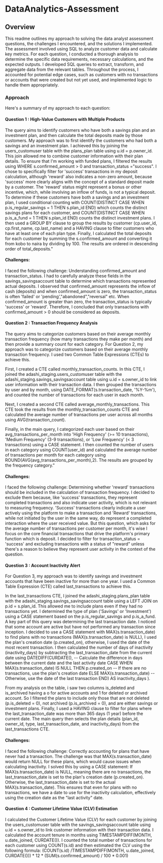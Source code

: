 # DataAnalytics-Assessment
## Overview

This readme outlines my approach to solving the data analyst assessment questions, the challenges I encountered, and the solutions I implemented. The assessment involved using SQL to analyze customer data and calculate key metrics.
For each question, I conducted a thorough analysis to determine the specific data requirements, necessary calculations, and the expected outputs. I developed SQL queries to extract, transform, and aggregate data from the relevant tables. Throughout the process, I accounted for potential edge cases, such as customers with no transactions or accounts that were created but not yet used, and implemented logic to handle them appropriately.

### Approach

Here's a summary of my approach to each question:

#### Question 1 : High-Value Customers with Multiple Products
The query aims to identify customers who have both a savings plan and an investment plan, and then calculate the total deposits made by those customers.
My approach was to first identify the customers who had both a savings and an investment plan. I achieved this by joining the users_customuser table with the plans_plan table using u.id = p.owner_id. This join allowed me to combine customer information with their plan details.
To ensure that I'm working with funded plans, I filtered the results using WHERE s.confirmed_amount > 0 and transaction_status ="success". I chose to specifically filter for 'success' transactions in my deposit calculation, although 'reward' also indicates a non-zero amount, because 'success' more clearly aligns with the concept of a standard deposit made by a customer. The 'reward' status might represent a bonus or other incentive, which, while involving an inflow of funds, is not a typical deposit.
To determine if these customers have both a savings and an investment plan, I used conditional counting with COUNT(DISTINCT CASE WHEN p.is_regular_savings = 1 THEN s.plan_id END) which counts the distinct savings plans for each customer, and COUNT(DISTINCT CASE WHEN p.is_a_fund = 1 THEN s.plan_id END) counts the distinct investment plans.
I then used a GROUP BY clause to group the results by customer (cp.user_id, cp.first_name, cp.last_name) and a HAVING clause to filter  customers who have at least one of each plan type. Finally, I calculated the total deposits for each customer by summing the s.confirmed_amount and converting it from kobo to naira by dividing by 100. The results are ordered in descending order of total_deposits."
#### Challenges:
I faced the following challenge:
Understanding confirmed_amount and transaction_status. I had to carefully analyze these fields in the savings_savingsaccount table to determine which transactions represented actual deposits. I observed that confirmed_amount represents the inflow of cash (deposits) and when confirmed_amount is zero, the transaction_status is often 'failed' or 'pending',"abandoned","reversal" etc.
When confirmed_amount is greater than zero, the transaction_status is typically 'success' or 'reward'. Therefore, I concluded that only transactions with confirmed_amount > 0 should be considered as deposits. 

#### Question 2 :  Transaction Frequency Analysis
The query aims to categorize customers based on their average monthly transaction frequency (how many transactions they make per month) and then provide a summary count for each category.
For Question 2, my approach was to categorize customers based on their average monthly transaction frequency. I used two Common Table Expressions (CTEs) to achieve this.

First, I created a CTE called monthly_transaction_counts. In this CTE, I joined the adashi_staging.users_customuser table with the adashi_staging.savings_savingsaccount table using u.id = s.owner_id to link user information with their transaction data. I then grouped the transactions by user and by month, using DATE_FORMAT(s.transaction_date, '%Y-%m'), and counted the number of transactions for each user in each month. 

Next, I created a second CTE called average_monthly_transactions. This CTE took the results from the monthly_transaction_counts CTE and calculated the average number of transactions per user across all months using AVG(transaction_count).

Finally, in the main query, I categorized each user based on their avg_transactions_per_month into 'High Frequency' (>= 10 transactions), 'Medium Frequency' (3-9 transactions), or 'Low Frequency' (< 3 transactions) using a CASE statement. I then counted the number of users in each category using COUNT(user_id) and calculated the average number of transactions per month for each category using ROUND(AVG(avg_transactions_per_month),2).  The results are grouped by the frequency category."

#### Challenges:
I faced the following challenge:
Determining whether 'reward' transactions should be included in the calculation of transaction frequency. I decided to exclude them because, like 'success' transactions, they represent completed transactions and also indicate user activity, which is not relevant to measuring frequency. 'Success' transactions clearly indicate a user actively using the platform to make a transaction and 'Reward' transactions, while not initiated by the user in the same way, do represent a completed interaction where the user received value. But this question, which asks for the average number of transactions per customer per month, it's wise I focus on the core financial transactions that drive the platform's primary function which is deposit. I decided to filter for transaction_status = 'success' and excluding transactions with a status of "reward" unless there's a reason to believe they represent  user activity in the context of the question.

#### Question 3 : Account Inactivity Alert

For Question 3, my approach was to identify savings and investment accounts that have been inactive for more than one year. I used a Common Table Expression (CTE) called last_transactions to achieve this.

In the last_transactions CTE, I joined the adashi_staging.plans_plan table with the adashi_staging.savings_savingsaccount table using a LEFT JOIN on p.id = s.plan_id.  This allowed me to include plans even if they had no transactions yet. I determined the type of plan ('Savings' or 'Investment') using a CASE statement based on the p.is_regular_savings and p.is_a_fund.
A key part of this query was determining the last transaction date. I noticed that some account are active but have not performed any transaction since inception. I decided to use a CASE statement with MAX(s.transaction_date) to find plans with no transactions (MAX(s.transaction_date) is NULL), I used the plan's creation date (p.created_on), otherwise, I used the date of the most recent transaction.
I then calculated the number of days of inactivity (inactivity_days) by subtracting the last_transaction_date from the current date using DATEDIFF(CURDATE(),  -- Calculate the difference in days between the current date and the last activity date
                 CASE 
                     WHEN MAX(s.transaction_date) IS NULL THEN p.created_on -- If there are no transactions, use the plan's creation date
                     ELSE MAX(s.transaction_date)  -- Otherwise, use the date of the last transaction
                 END) AS inactivity_days ).

From my analysis on the table, i saw two columns is_deleted and is_archived having a o for active accounts and 1 for deleted or archived account. So I filtered the plans to include only those that are not deleted (p.is_deleted = 0), not archived (p.is_archived = 0), and are either savings or investment plans.
Finally, I used a HAVING clause to filter for plans where the last_transaction_date was more than 365 days (1 year) before the current date. The main query then selects the plan details (plan_id, owner_id, type, last_transaction_date, and inactivity_days) from the last_transactions CTE.

#### Challenges:
I faced the following challenge:
Correctly accounting for plans that have never had a transaction. The challenge was that MAX(s.transaction_date) would return NULL for these plans, which would cause issues when calculating inactivity.  I solved this by using a CASE statement: If MAX(s.transaction_date) is NULL, meaning there are no transactions, the last_transaction_date is set to the plan's creation date (p.created_on).
Otherwise, the last_transaction_date is set to the actual MAX(s.transaction_date).  This ensures that even for plans with no transactions, we have a date to use for the inactivity calculation, effectively using the creation date as the "last activity" date.

#### Question 4 : Customer Lifetime Value (CLV) Estimation
I calculated the Customer Lifetime Value (CLV) for each customer by joining the users_customuser table with the savings_savingsaccount table using u.id = s.owner_id to link customer information with their transaction data.
I calculated the account tenure in months using TIMESTAMPDIFF(MONTH, u.date_joined, CURDATE()).
I counted the total number of transactions for each customer using COUNT(s.id) and then estimated the CLV using the following formula: (COUNT(s.id) /TIMESTAMPDIFF(MONTH, u.date_joined, CURDATE())) * 12 * (SUM(s.confirmed_amount) / 100 * 0.001)

